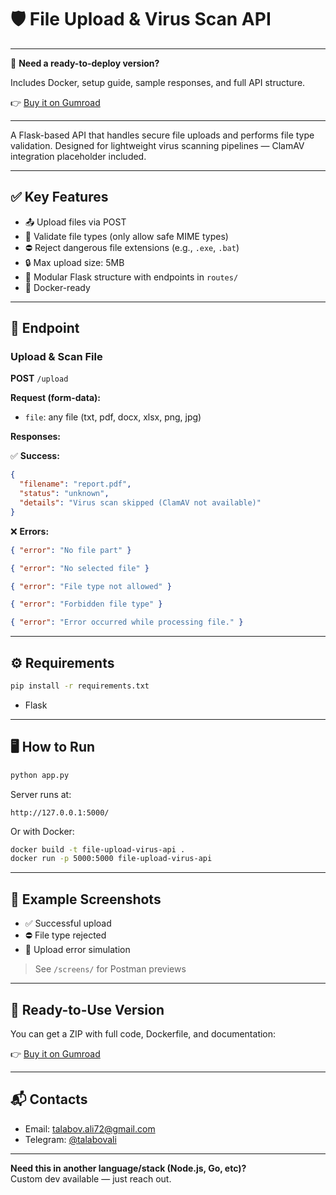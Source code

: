 # 🛡 File Upload & Virus Scan API
---

🚀 **Need a ready-to-deploy version?**

Includes Docker, setup guide, sample responses, and full API structure.

👉 [Buy it on Gumroad](https://talabov.gumroad.com/)

---

A Flask-based API that handles secure file uploads and performs file type validation. Designed for lightweight virus scanning pipelines — ClamAV integration placeholder included.

---

## ✅ Key Features

- 📤 Upload files via POST
- 🧠 Validate file types (only allow safe MIME types)
- ⛔ Reject dangerous file extensions (e.g., `.exe`, `.bat`)
- 🔒 Max upload size: 5MB
- 🧪 Modular Flask structure with endpoints in `routes/`
- 🐳 Docker-ready

---

## 🚀 Endpoint

### Upload & Scan File

**POST** `/upload`

**Request (form-data):**
- `file`: any file (txt, pdf, docx, xlsx, png, jpg)

**Responses:**

✅ **Success:**
```json
{
  "filename": "report.pdf",
  "status": "unknown",
  "details": "Virus scan skipped (ClamAV not available)"
}
```

❌ **Errors:**
```json
{ "error": "No file part" }

{ "error": "No selected file" }

{ "error": "File type not allowed" }

{ "error": "Forbidden file type" }

{ "error": "Error occurred while processing file." }
```

---

## ⚙️ Requirements

```bash
pip install -r requirements.txt
```

- Flask

---

## 🖥 How to Run

```bash
python app.py
```

Server runs at:
```
http://127.0.0.1:5000/
```

Or with Docker:
```bash
docker build -t file-upload-virus-api .
docker run -p 5000:5000 file-upload-virus-api
```

---

## 🧪 Example Screenshots

- ✅ Successful upload
- ⛔ File type rejected
- 🐞 Upload error simulation

> See `/screens/` for Postman previews

---

## 💼 Ready-to-Use Version

You can get a ZIP with full code, Dockerfile, and documentation:

👉 [Buy it on Gumroad](https://talabov.gumroad.com/)

---

## 📬 Contacts

- Email: talabov.ali72@gmail.com  
- Telegram: [@talabovali](https://t.me/talabovali)

---

**Need this in another language/stack (Node.js, Go, etc)?**  
Custom dev available — just reach out.
